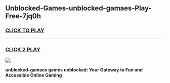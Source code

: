 
## Unblocked-Games-unblocked-gamaes-Play-Free-7jq0h
<h3>
<a href="https://premium76.site?title=unblocked-gamaes&ref=18A">CLICK TO PLAY</a></h3>
<hr>

<h3>
<a href="https://premium76.site?title=unblocked-gamaes&ref=18A">CLICK 2 PLAY</a>
  
</h3>

<a href="https://premium76.site?title=unblocked-gamaes&ref=18A"><img src="https://clearcache.store/games.png"></a>


**unblocked-gamaes games unblocked: Your Gateway to Fun and Accessible Online Gaming**
